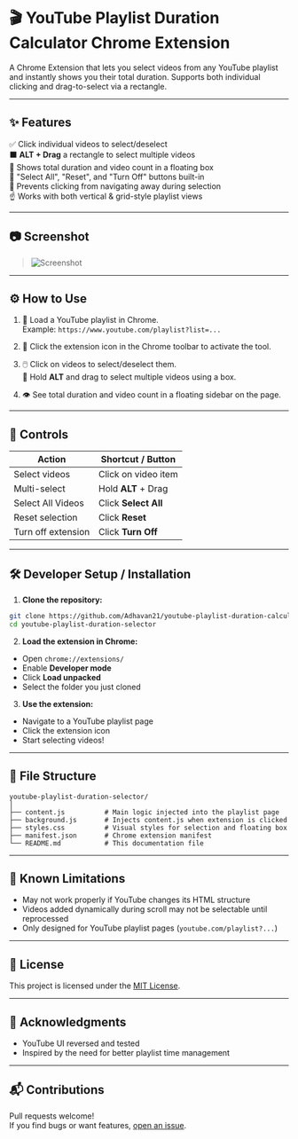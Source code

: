 # 🎬 YouTube Playlist Duration Calculator Chrome Extension

A Chrome Extension that lets you select videos from any YouTube playlist and instantly shows you their total duration. Supports both individual clicking and drag-to-select via a rectangle.

---

## ✨ Features

✅ Click individual videos to select/deselect  
⬛ **ALT + Drag** a rectangle to select multiple videos  
🧮 Shows total duration and video count in a floating box  
🔘 "Select All", "Reset", and "Turn Off" buttons built-in  
🚫 Prevents clicking from navigating away during selection  
☝️ Works with both vertical & grid-style playlist views

---

## 📷 Screenshot

> ![Screenshot](https://drive.google.com/uc?export=view&id=1mG9xBAsoc_Ug-vPHdKNCgeJE9Xtq8rwx)

---

## ⚙️ How to Use

1. 🚀 Load a YouTube playlist in Chrome.  
   Example: `https://www.youtube.com/playlist?list=...`

2. 🔘 Click the extension icon in the Chrome toolbar to activate the tool.

3. 🖱️ Click on videos to select/deselect them.  
   🎯 Hold **ALT** and drag to select multiple videos using a box.

4. 👁️ See total duration and video count in a floating sidebar on the page.

---

## 🧩 Controls

| Action             | Shortcut / Button    |
| ------------------ | -------------------- |
| Select videos      | Click on video item  |
| Multi-select       | Hold **ALT** + Drag  |
| Select All Videos  | Click **Select All** |
| Reset selection    | Click **Reset**      |
| Turn off extension | Click **Turn Off**   |

---

## 🛠️ Developer Setup / Installation

1. **Clone the repository:**

```bash
git clone https://github.com/Adhavan21/youtube-playlist-duration-calculator.git
cd youtube-playlist-duration-selector
```

2. **Load the extension in Chrome:**

- Open `chrome://extensions/`
- Enable **Developer mode**
- Click **Load unpacked**
- Select the folder you just cloned

3. **Use the extension:**

- Navigate to a YouTube playlist page
- Click the extension icon
- Start selecting videos!

---

## 📁 File Structure

```
youtube-playlist-duration-selector/
│
├── content.js          # Main logic injected into the playlist page
├── background.js       # Injects content.js when extension is clicked
├── styles.css          # Visual styles for selection and floating box
├── manifest.json       # Chrome extension manifest
└── README.md           # This documentation file
```

---

## 🧪 Known Limitations

- May not work properly if YouTube changes its HTML structure
- Videos added dynamically during scroll may not be selectable until reprocessed
- Only designed for YouTube playlist pages (`youtube.com/playlist?...`)

---

## 📜 License

This project is licensed under the [MIT License](LICENSE).

---

## 🙌 Acknowledgments

- YouTube UI reversed and tested
- Inspired by the need for better playlist time management

---

## 📬 Contributions

Pull requests welcome!  
If you find bugs or want features, [open an issue](https://github.com/Adhavan21/youtube-playlist-duration-calculator/issues).
